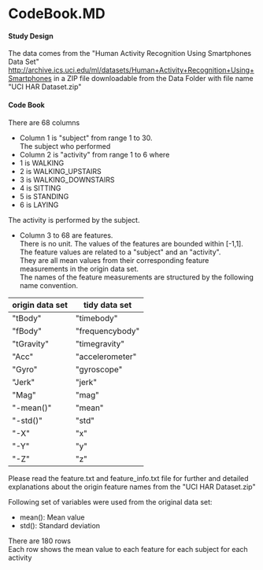 CodeBook.MD
===========

#### Study Design
The data comes from the "Human Activity Recognition Using Smartphones Data Set"
http://archive.ics.uci.edu/ml/datasets/Human+Activity+Recognition+Using+Smartphones in a ZIP file downloadable from the Data Folder with file name "UCI HAR Dataset.zip"

#### Code Book
There are 68 columns
* Column 1 is "subject" from range 1 to 30.  
The subject who performed
* Column 2 is "activity" from range 1 to 6 where
 * 1 is WALKING
 * 2 is WALKING_UPSTAIRS
 * 3 is WALKING_DOWNSTAIRS
 * 4 is SITTING
 * 5 is STANDING
 * 6 is LAYING
 
 The activity is performed by the subject.
* Column 3 to 68 are features.  
 There is no unit. The values of the features are bounded within [-1,1].  
 The feature values are related to a "subject" and an "activity".  
 They are all mean values from their corresponding feature measurements in the origin data set.  
 The names of the feature measurements are structured by the following name convention.
 
 origin data set | tidy data set
 --- | ---
 "tBody" | "timebody"
 "fBody" | "frequencybody"
 "tGravity" | "timegravity"
 "Acc" | "accelerometer"
 "Gyro" | "gyroscope"
 "Jerk" | "jerk"
 "Mag" | "mag"
 "-mean()" | "mean"
 "-std()" | "std"
 "-X" | "x"
 "-Y" | "y"
 "-Z" | "z"

 Please read the feature.txt and feature_info.txt file for further and detailed explanations about the origin feature names from the "UCI HAR Dataset.zip"

 Following set of variables were used from the original data set:
 * mean(): Mean value
 * std(): Standard deviation

There are 180 rows  
Each row shows the mean value to each feature for each subject for each activity



